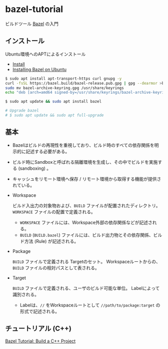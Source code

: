 # bazel-tutorial

ビルドツール [Bazel](https://github.com/bazelbuild/bazel) の入門

## インストール

Ubuntu環境へのAPTによるインストール

- [Install](https://bazel.build/install)
- [Installing Bazel on Ubuntu](https://bazel.build/install/ubuntu)

```sh
$ sudo apt install apt-transport-https curl gnupg -y
curl -fsSL https://bazel.build/bazel-release.pub.gpg | gpg --dearmor >bazel-archive-keyring.gpg
sudo mv bazel-archive-keyring.gpg /usr/share/keyrings
echo "deb [arch=amd64 signed-by=/usr/share/keyrings/bazel-archive-keyring.gpg] https://storage.googleapis.com/bazel-apt stable jdk1.8" | sudo tee /etc/apt/sources.list.d/bazel.list

$ sudo apt update && sudo apt install bazel

# Upgrade bazel
# $ sudo apt update && sudo apt full-upgrade
```

## 基本

- Bazelはビルドの再現性を重視しており、ビルド時のすべての依存関係を明示的に記述する必要がある。

- ビルド時にSandboxと呼ばれる隔離環境を生成し、その中でビルドを実施する (sandboxing) 。

- キャッシュをリモート環境へ保存 / リモート環境から取得する機能が提供されている。

- Workspace

    ビルド入出力の対象物および、`BUILD` ファイルが配置されたディレクトリ。
    `WORKSPACE` ファイルの配置で定義される。

    - `WORKSPACE` ファイルには、Workspace外部の依存関係などが記述される。
    - `BUILD` (`BUILD.bazel`) ファイルには、ビルド出力物とその依存関係、ビルド方法 (Rule) が記述される。

- Package

    `BUILD` ファイルで定義される Targetのセット。
    Workspaceルートからの、`BUILD` ファイルの相対パスとして表される。

- Target

    `BUILD` ファイルで定義される、ユーザのビルド可能な単位。
    Labelによって識別される。

    - Labelは、`//` をWorkspaceルートとして `//path/to/package:target` の形式で記述される。

## チュートリアル (C++)

[Bazel Tutorial: Build a C++ Project](https://bazel.build/start/cpp)
